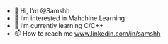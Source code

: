 - 👋 Hi, I’m @Samshh
- 👀 I’m interested in Mahchine Learning
- 🌱 I’m currently learning C/C++
- 📫 How to reach me www.linkedin.com/in/samshh

<!---
Samshh/Samshh is a ✨ special ✨ repository because its `README.md` (this file) appears on your GitHub profile.
You can click the Preview link to take a look at your changes.
--->
